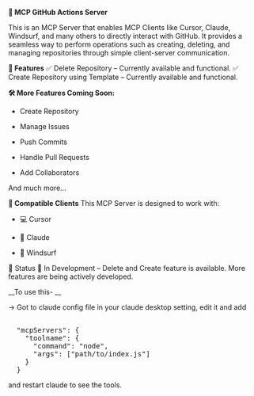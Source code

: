 __🧠 MCP GitHub Actions Server__

This is an MCP Server that enables MCP Clients like Cursor, Claude, Windsurf, and many others to directly interact with GitHub. It provides a seamless way to perform operations such as creating, deleting, and managing repositories through simple client-server communication.

__🚀 Features__
✅ Delete Repository – Currently available and functional.
✅ Create Repository using Template – Currently available and functional.

__🛠️ More Features Coming Soon:__

- Create Repository

- Manage Issues

- Push Commits

- Handle Pull Requests

- Add Collaborators

And much more...

__🧩 Compatible Clients__
This MCP Server is designed to work with:

- 💻 Cursor

- 🤖 Claude

- 🌊 Windsurf


📌 Status
🧪 In Development – Delete and Create feature is available. More features are being actively developed.

__To use this- __

-> Got to claude config file in your claude desktop setting, edit it and add
<pre> 
  "mcpServers": {
    "toolname": {
      "command": "node",
      "args": ["path/to/index.js"]
    }
  }
</pre>

and restart claude to see the tools.

